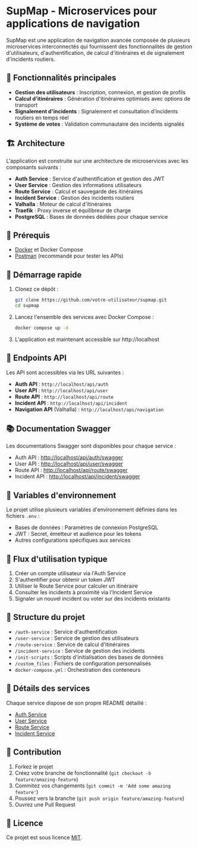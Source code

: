 # SupMap - Microservices pour applications de navigation

SupMap est une application de navigation avancée composée de plusieurs microservices interconnectés qui fournissent des fonctionnalités de gestion d'utilisateurs, d'authentification, de calcul d'itinéraires et de signalement d'incidents routiers.

## 🌟 Fonctionnalités principales

- **Gestion des utilisateurs** : Inscription, connexion, et gestion de profils
- **Calcul d'itinéraires** : Génération d'itinéraires optimisés avec options de transport
- **Signalement d'incidents** : Signalement et consultation d'incidents routiers en temps réel
- **Système de votes** : Validation communautaire des incidents signalés

## 🏗️ Architecture

L'application est construite sur une architecture de microservices avec les composants suivants :

- **Auth Service** : Service d'authentification et gestion des JWT
- **User Service** : Gestion des informations utilisateurs
- **Route Service** : Calcul et sauvegarde des itinéraires
- **Incident Service** : Gestion des incidents routiers
- **Valhalla** : Moteur de calcul d'itinéraires
- **Traefik** : Proxy inverse et équilibreur de charge
- **PostgreSQL** : Bases de données dédiées pour chaque service

## 🔧 Prérequis

- [Docker](https://www.docker.com/) et Docker Compose
- [Postman](https://www.postman.com/) (recommandé pour tester les APIs)

## 🚀 Démarrage rapide

1. Clonez ce dépôt :
   ```bash
   git clone https://github.com/votre-utilisateur/supmap.git
   cd supmap
   ```

2. Lancez l'ensemble des services avec Docker Compose :
   ```bash
   docker compose up -d
   ```

3. L'application est maintenant accessible sur http://localhost

## 📡 Endpoints API

Les API sont accessibles via les URL suivantes :

- **Auth API** : `http://localhost/api/auth`
- **User API** : `http://localhost/api/user`
- **Route API** : `http://localhost/api/route`
- **Incident API** : `http://localhost/api/incident`
- **Navigation API** (Valhalla) : `http://localhost/api/navigation`

## 📚 Documentation Swagger

Les documentations Swagger sont disponibles pour chaque service :

- Auth API : [http://localhost/api/auth/swagger](http://localhost/api/auth/swagger)
- User API : [http://localhost/api/user/swagger](http://localhost/api/user/swagger)
- Route API : [http://localhost/api/route/swagger](http://localhost/api/route/swagger)
- Incident API : [http://localhost/api/incident/swagger](http://localhost/api/incident/swagger)

## 🔐 Variables d'environnement

Le projet utilise plusieurs variables d'environnement définies dans les fichiers `.env` :

- Bases de données : Paramètres de connexion PostgreSQL
- JWT : Secret, émetteur et audience pour les tokens
- Autres configurations spécifiques aux services

## 🔄 Flux d'utilisation typique

1. Créer un compte utilisateur via l'Auth Service
2. S'authentifier pour obtenir un token JWT
3. Utiliser le Route Service pour calculer un itinéraire
4. Consulter les incidents à proximité via l'Incident Service
5. Signaler un nouvel incident ou voter sur des incidents existants

## 📂 Structure du projet

- `/auth-service` : Service d'authentification
- `/user-service` : Service de gestion des utilisateurs
- `/route-service` : Service de calcul d'itinéraires
- `/incident-service` : Service de gestion des incidents
- `/init-scripts` : Scripts d'initialisation des bases de données
- `/custom_files` : Fichiers de configuration personnalisés
- `docker-compose.yml` : Orchestration des conteneurs

## 📖 Détails des services

Chaque service dispose de son propre README détaillé :

- [Auth Service](./auth-service/README.md)
- [User Service](./user-service/README.md)
- [Route Service](./route-service/README.md)
- [Incident Service](./incident-service/README.md)

## 🤝 Contribution

1. Forkez le projet
2. Créez votre branche de fonctionnalité (`git checkout -b feature/amazing-feature`)
3. Commitez vos changements (`git commit -m 'Add some amazing feature'`)
4. Poussez vers la branche (`git push origin feature/amazing-feature`)
5. Ouvrez une Pull Request

## 📝 Licence

Ce projet est sous licence [MIT](LICENSE).
